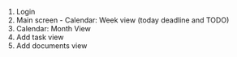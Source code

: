 1. Login 
2. Main screen - Calendar: Week view (today deadline and TODO)
3. Calendar: Month View
4. Add task view
5. Add documents view
